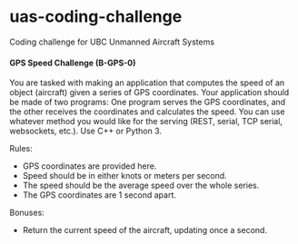 # uas-coding-challenge
Coding challenge for UBC Unmanned Aircraft Systems

#### GPS Speed Challenge (B-GPS-0)
You are tasked with making an application that computes the speed of an object (aircraft) given a series of GPS coordinates. Your application should be made of two programs: One program serves the GPS coordinates, and the other receives the coordinates and calculates the speed. You can use whatever method you would like for the serving (REST, serial, TCP serial, websockets, etc.). Use C++ or Python 3. 

Rules:
- GPS coordinates are provided here.
- Speed should be in either knots or meters per second.
- The speed should be the average speed over the whole series.
- The GPS coordinates are 1 second apart.

Bonuses:
- Return the current speed of the aircraft, updating once a second.



